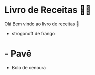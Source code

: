 # Livro de Receitas :man_cook:

Olá Bem vindo ao livro de receitas :wave:

- strogonoff de frango
# - Pavê 
- Bolo de cenoura
